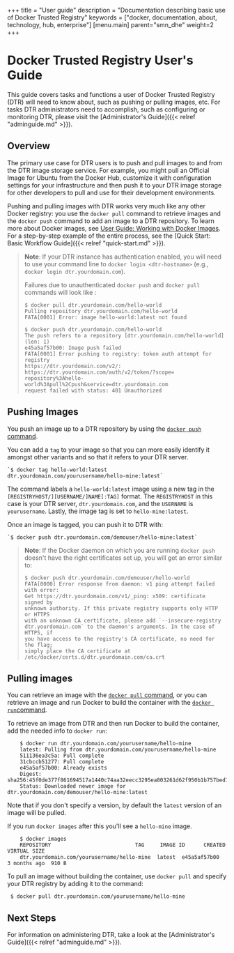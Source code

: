 
+++
title = "User guide"
description = "Documentation describing basic use of Docker Trusted Registry"
keywords = ["docker, documentation, about, technology, hub,  enterprise"]
[menu.main]
parent="smn_dhe"
weight=2
+++




# Docker Trusted Registry User's Guide

This guide covers tasks and functions a user of Docker Trusted Registry (DTR) will
need to know about, such as pushing or pulling images, etc. For tasks DTR
administrators need to accomplish, such as configuring or monitoring DTR, please
visit the [Administrator's Guide]({{< relref "adminguide.md" >}}).

## Overview

The primary use case for DTR users is to push and pull images to and from the
DTR image storage service. For example, you might pull an Official Image for
Ubuntu from the Docker Hub, customize it with configuration settings for your
infrastructure and then push it to your DTR image storage for other developers
to pull and use for their development environments.

Pushing and pulling images with DTR works very much like any other Docker
registry: you use the `docker pull` command to retrieve images and the `docker
push` command to add an image to a DTR repository. To learn more about Docker
images, see
[User Guide: Working with Docker Images](https://docs.docker.com/userguide/dockerimages/). For a step-by-step
example of the entire process, see the
[Quick Start: Basic Workflow Guide]({{< relref "quick-start.md" >}}).

> **Note**: If your DTR instance has authentication enabled, you will need to
>use your command line to `docker login <dtr-hostname>` (e.g., `docker login
> dtr.yourdomain.com`).
>
> Failures due to unauthenticated `docker push` and `docker pull` commands will
> look like :
>
>     $ docker pull dtr.yourdomain.com/hello-world
>     Pulling repository dtr.yourdomain.com/hello-world
>     FATA[0001] Error: image hello-world:latest not found
>
>     $ docker push dtr.yourdomain.com/hello-world
>     The push refers to a repository [dtr.yourdomain.com/hello-world] (len: 1)
>     e45a5af57b00: Image push failed
>     FATA[0001] Error pushing to registry: token auth attempt for registry
>     https://dtr.yourdomain.com/v2/:
>     https://dtr.yourdomain.com/auth/v2/token/?scope=
>     repository%3Ahello-world%3Apull%2Cpush&service=dtr.yourdomain.com
>     request failed with status: 401 Unauthorized

## Pushing Images

You push an image up to a DTR repository by using the
[`docker push` command](https://docs.docker.com/reference/commandline/push).

You can add a `tag` to your image so that you can more easily identify it
amongst other variants and so that it refers to your DTR server.

    `$ docker tag hello-world:latest dtr.yourdomain.com/yourusername/hello-mine:latest`

The command labels a `hello-world:latest` image using a new tag in the
`[REGISTRYHOST/][USERNAME/]NAME[:TAG]` format.  The `REGISTRYHOST` in this
case is your DTR server, `dtr.yourdomain.com`, and the `USERNAME` is
`yourusername`. Lastly, the image tag is set to `hello-mine:latest`.

Once an image is tagged, you can push it to DTR with:

    `$ docker push dtr.yourdomain.com/demouser/hello-mine:latest`
    
> **Note**: If the Docker daemon on which you are running `docker push` doesn't
> have the right certificates set up, you will get an error similar to:
>
>     $ docker push dtr.yourdomain.com/demouser/hello-world
>     FATA[0000] Error response from daemon: v1 ping attempt failed with error:
>     Get https://dtr.yourdomain.com/v1/_ping: x509: certificate signed by
>     unknown authority. If this private registry supports only HTTP or HTTPS
>     with an unknown CA certificate, please add `--insecure-registry
>     dtr.yourdomain.com` to the daemon's arguments. In the case of HTTPS, if
>     you have access to the registry's CA certificate, no need for the flag;
>     simply place the CA certificate at
>     /etc/docker/certs.d/dtr.yourdomain.com/ca.crt

## Pulling images

You can retrieve an image with the
[`docker pull` command](https://docs.docker.com/reference/commandline/run),
or you can retrieve an image and run Docker to build the container with the
[`docker run`command](https://docs.docker.com/reference/commandline/run).

To retrieve an image from DTR and then run Docker to build the container, add
the needed info to `docker run`:

        $ docker run dtr.yourdomain.com/yourusername/hello-mine
        latest: Pulling from dtr.yourdomain.com/yourusername/hello-mine
        511136ea3c5a: Pull complete
        31cbccb51277: Pull complete
        e45a5af57b00: Already exists
        Digest: sha256:45f0de377f861694517a1440c74aa32eecc3295ea803261d62f950b1b757bed1
        Status: Downloaded newer image for dtr.yourdomain.com/demouser/hello-mine:latest

Note that if you don't specify a version, by default the `latest` version of an
image will be pulled.

If you run `docker images` after this you'll see a `hello-mine` image.

        $ docker images
        REPOSITORY                           TAG     IMAGE ID      CREATED       VIRTUAL SIZE
        dtr.yourdomain.com/yourusername/hello-mine  latest  e45a5af57b00  3 months ago  910 B

To pull an image without building the container, use `docker pull` and specify
your DTR registry by adding it to the command:

     $ docker pull dtr.yourdomain.com/yourusername/hello-mine


## Next Steps

For information on administering DTR, take a look at the
[Administrator's Guide]({{< relref "adminguide.md" >}}).


<!--TODO:

* mention that image aliases that are not in the same repository are not updated - either on push or pull
* but that multiple tags in one repo are pushed if you don't specify the `:tag` (ie, `imagename` does not always mean `imagename:latest`)
* show what happens for non-latest, and when there are more than one tag in a repo
* explain the fully-qualified repo/image name
* explain how to remove an image from DTR -->
